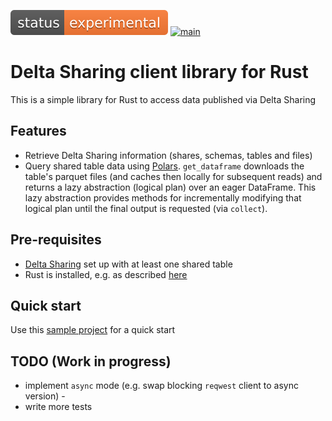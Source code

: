 ![experimental](https://github.com/GIScience/badges/raw/master/status/experimental.svg)
[![main](https://github.com/r3stl355/delta-sharing-rust-client/actions/workflows/main.yml/badge.svg?branch=main)](https://github.com/r3stl355/delta-sharing-rust-client/actions/workflows/main.yml)

# Delta Sharing client library for Rust

This is a simple library for Rust to access data published via Delta Sharing

## Features

- Retrieve Delta Sharing information (shares, schemas, tables and files)
- Query shared table data using [Polars](https://pola-rs.github.io/polars/polars/index.html). `get_dataframe` downloads the table's parquet files (and caches then locally for subsequent reads) and returns a lazy abstraction (logical plan) over an eager DataFrame. This lazy abstraction provides methods for incrementally modifying that logical plan until the final output is requested (via `collect`).

## Pre-requisites

- [Delta Sharing](https://databricks.com/product/delta-sharing) set up with at least one shared table 
- Rust is installed, e.g. as described [here](https://doc.rust-lang.org/cargo/getting-started/installation.html)

## Quick start

Use this [sample project](https://github.com/r3stl355/delta-sharing-rust-cllient-use-example) for a quick start

## TODO (Work in progress)

- implement `async` mode (e.g. swap blocking `reqwest` client to async version) - 
- write more tests